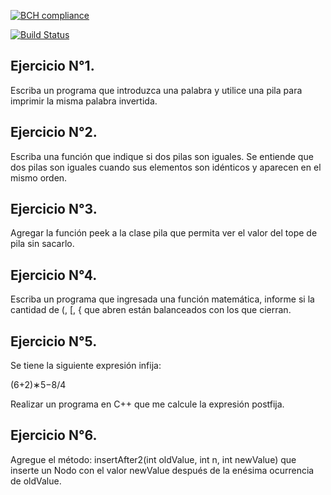 [![BCH compliance](https://bettercodehub.com/edge/badge/UCC-Programacion3/03-Pilas?branch=master)](https://bettercodehub.com/)

[![Build Status](https://travis-ci.org/UCC-Programacion3/03-Pilas.svg?branch=master)](https://travis-ci.org/UCC-Programacion3/01-Recursividad)

## Ejercicio N°1.
Escriba un programa que introduzca una palabra y utilice una pila para imprimir la misma 
palabra invertida. 


##  Ejercicio N°2. 
Escriba una función que indique si dos pilas son iguales. Se entiende que dos pilas son 
iguales cuando sus elementos son idénticos y aparecen en el mismo orden. 


##    Ejercicio N°3. 
Agregar la función peek a la clase pila que permita ver el valor del tope de pila sin sacarlo.


##    Ejercicio N°4. 
Escriba un programa que ingresada una función matemática, informe si la 
cantidad de (, [, { que abren están balanceados con los que cierran.


##    Ejercicio N°5. 
Se tiene la siguiente expresión infija: 

(6+2)∗5−8/4

Realizar un programa en C++ que me calcule la expresión postfija.


##    Ejercicio N°6. 
Agregue el método: insertAfter2(int oldValue, int n, int newValue) que inserte un Nodo
con el valor newValue después de la enésima ocurrencia de oldValue.